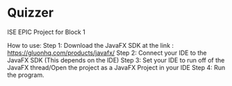 # Quizzer
ISE EPIC Project for Block 1

How to use: 
Step 1: Download the JavaFX SDK at the link : https://gluonhq.com/products/javafx/
Step 2: Connect your IDE to the JavaFX SDK (This depends on the IDE)
Step 3: Set your IDE to run off of the JavaFX thread/Open the project as a JavaFX Project in your IDE
Step 4: Run the program.
